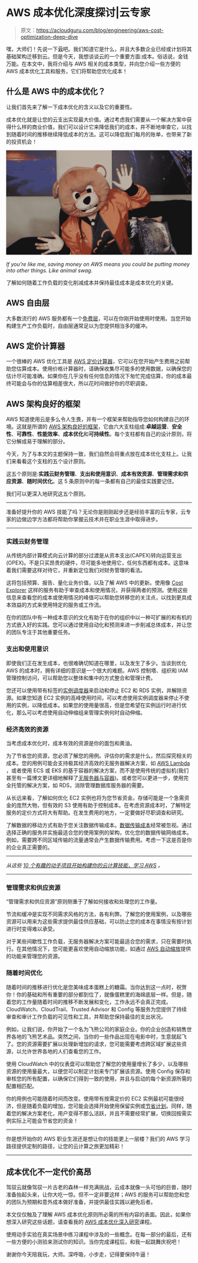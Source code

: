 # AWS 成本优化深度探讨|云专家

> 原文：<https://acloudguru.com/blog/engineering/aws-cost-optimization-deep-dive>

嘿，大师们！先说一下**云**吧。我们知道它是什么，并且大多数企业已经或计划将其基础架构迁移到云。但是今天，我想谈谈云的一个重要方面:成本。俗话说，金钱万能。在本文中，我将介绍与 AWS 相关的成本类型，并向您介绍一些方便的 AWS 成本优化工具和服务，它们将帮助您优化成本！

## 什么是 AWS 中的成本优化？

让我们首先来了解一下成本优化的含义以及它的重要性。

成本优化就是让您的云支出实现最大价值。通过考虑我们需要从一个解决方案中获得什么样的商业价值，我们可以设计它来降低我们的成本，并不断地审查它，以找到随着时间的推移继续降低成本的方法。这可以降低我们每月的账单，也带来了新的投资机会！

![](img/534ddec368f4bc77473bd89dd1388be0.png)

*If you’re like me, saving money on AWS means you could be putting money into other things. Like animal swag.*

了解如何随着工作负载的变化削减成本并保持最佳成本是成本优化的关键。

## AWS 自由层

大多数流行的 AWS 服务都有一个[免费层](https://aws.amazon.com/free)，可以在你刚开始使用时使用。当您开始构建生产工作负载时，自由层通常足以为您提供相当多的缓冲。

## AWS 定价计算器

一个很棒的 AWS 优化工具是 [AWS 定价计算器](https://calculator.aws/)，它可以在您开始产生费用之前帮助您估算成本。使用价格计算器时，请确保收集尽可能多的使用数据，以确保您的估计尽可能准确。如果你在几乎没有任何信息的情况下匆忙完成估算，你的成本最终可能会与你的估算相差很大，所以花时间做好你的尽职调查。

## AWS 架构良好的框架

AWS 知道使用云是多么令人生畏，并有一个框架来帮助指导您如何构建自己的环境。这就是所谓的 [AWS 架构良好的框架](https://aws.amazon.com/blogs/apn/the-6-pillars-of-the-aws-well-architected-framework/)，它由六大支柱组成:**卓越运营**、**安全性**、**可靠性**、**性能效率**、**成本优化**和**可持续性**。每个支柱都有自己的设计原则，将它分解成易于理解的部分。

今天，为了与本文的主题保持一致，我们自然会将重点放在成本优化支柱上。让我们来看看这个支柱的五个设计原则。

这五个原则是:**实践云财务管理**、**支出和使用意识**、**成本有效资源**、**管理需求和供应资源**、**随时间优化**。这 5 条原则中的每一条都有自己的最佳实践要记住。

我们可以更深入地研究这五个原则。

* * *

准备好提升你的 AWS 技能了吗？无论你是刚刚起步还是经验丰富的云专家，云专家的边做边学方法都将帮助你掌握云技术并在职业生涯中取得进步。

* * *

### 实践云财务管理

从传统内部计算模式向云计算的部分过渡是从资本支出(CAPEX)转向运营支出(OPEX)。不是只买昂贵的硬件，尽可能多地使用它，任何东西都有成本。这意味着我们需要这样对待它，并重新定位我们对财务管理的看法。

这将包括预算、报告、量化业务价值，以及了解 AWS 中的更新。使用像 [Cost Explorer](https://aws.amazon.com/aws-cost-management/aws-cost-explorer/) 这样的服务有助于审查成本和使用情况，并获得两者的预测。使用这些信息来查看您的成本或使用情况的峰值可以帮助您转移您的关注点，以找到更具成本效益的方式来使用特定的服务或工作流。

在你的团队中有一种成本意识的文化有助于在你的组织中以一种可扩展的和有机的方式嵌入好的实践。您可以通过使用自动化和预测来进一步削减总体成本，并让您的团队专注于其他重要任务。

### 支出和使用意识

即使我们正在发生成本，也很难确切知道在哪里，以及发生了多少。当谈到优化 AWS 的成本时，拥有详细的意识是一个很大的难题。AWS 控制塔、组织和 IAM 管理控制访问，可以帮助您以整体和集中的方式整合和管理计费。

您还可以使用带有标签的[实例调度器](https://docs.aws.amazon.com/solutions/latest/instance-scheduler-on-aws/welcome.html)来启动和停止 EC2 和 RDS 实例，并解除资源。如果您知道 EC2 实例的高峰使用时间，可以考虑使用实例调度器来停止不使用的实例，以降低成本。如果您的使用量很高，但是您希望在实例运行时进行优化，那么可以考虑使用自动伸缩组来管理实例何时自动伸缩。

### 经济高效的资源

当考虑成本优化时，成本有效的资源是你的面包和黄油。

为了节省您的资源，您必须了解您的用例。评估你的需求是什么，然后探究相关的成本。您的用例可能会支持极其经济高效的无服务器解决方案，如 [AWS Lambda](https://aws.amazon.com/lambda/) ，或者使用 ECS 或 EKS 的基于容器的解决方案，而不是使用传统的虚拟机(我们甚至有一篇博文更详细地解释了[无服务器与容器](https://acloudguru.com/blog/engineering/containers-vs-serverless-which-is-right-for-you))。或者您可以更进一步，使用完全托管的解决方案，如 RDS，消除管理数据库服务器的需要。

从长远来看，了解如何优化 EC2 实例也将为您节省资金。存储可能是一个急需资金的庞然大物，但有效的 S3 使用有助于控制成本。在考虑资源成本时，了解特定服务的定价方式将大有帮助。在发生费用的地方，一定要做好尽职调查和研究。

了解数据的移动方式有助于您关注数据传输成本。[数据传输成本](https://aws.amazon.com/blogs/architecture/overview-of-data-transfer-costs-for-common-architectures/)经常被忽视。通过选择正确的服务并实施最适合您的使用案例的架构，优化您的数据传输网络成本。例如，需要跨不同区域传输的流量通常会产生数据传输费用。考虑一下这是否是你的企业真正需要的。

* * *

*从这些 [10 个有趣的动手项目开始构建你的云计算技能，学习 AWS](https://acloudguru.com/blog/engineering/10-fun-hands-on-projects-to-learn-aws) 。*

* * *

### 管理需求和供应资源

“管理需求和供应资源”原则侧重于了解如何接收和处理您的工作量。

节流和缓冲是实现不同需求风格的方法，各有利弊。了解您的使用案例，以及哪些资源可以用来为这些需求提供最佳供应基础，可以防止您的成本在事情没有按计划进行时变得难以承受。

对于某些间歇性工作负载，无服务器解决方案可能最适合您的需求，只在需要时执行。在其他情况下，您可能更喜欢使用自动缩放功能，如通过 [AWS 自动缩放](https://aws.amazon.com/autoscaling/)提供的功能来管理您的资源。

### 随着时间优化

随着时间的推移进行优化是您美味成本蛋糕上的糖霜。当你达到这一点时，祝贺你！你的基础和所有重要的部分都到位了，就像蛋糕里的海绵底层一样。但是，随着您的工作量随着时间的推移不断发展和变化，工作永远不会真正完成。CloudWatch、CloudTrail、Trusted Advisor 和 Config 等服务为您提供了持续审查和审计工作负载的可见性和工具，并帮助您保持最佳的支出状况。

例如，让我们说，你开始了一个名为飞熊公司的家庭企业。你的企业创造和销售世界各地的飞熊艺术品。突然之间，当你的一些作品出现在电影中时，生意就起飞了。您的资源需要扩展以处理新增加的请求，您可能需要考虑跨区域扩展这些资源，以允许世界各地的人们查看您的工作。

使用 CloudWatch 中的仪表盘可以帮助您了解您的使用量增长了多少，以及哪些资源的使用量最大，以便您可以制定计划来专门扩展该资源。使用 Config 保存和审核您的所有配置，以确保它们得到一致的使用，并且与启动的每个新资源所需的配置相匹配。

你的用例也可能随着时间而改变。使用带有按需定价的 EC2 实例最初可能很经济，但是随着负载的增加，您可能会选择开始使用保留实例或[节省计划](https://aws.amazon.com/savingsplans/)。同样，随着您的解决方案老化，用户变得不那么活跃，并且不需要经常扩展，切换回按需实例实际上可能会节省您的资金！

* * *

你是想开始你的 AWS 职业生涯还是想让你的技能更上一层楼？我们的 AWS 学习路径提供定制的路径，让您的云计算之旅更加精彩！

* * *

## 成本优化不一定代价高昂

驾驭云就像驾驭一片古老的森林一样充满挑战，云成本就像一头可怕的巨兽，随时准备抬起头来，让你大吃一惊。但不一定非要这样；AWS 的服务可以帮助您和您的团队为预期和意外成本做好准备，并提供最佳实践以避免后者。

本文仅仅触及了理解 AWS 成本优化原则所必需的所有内容的表面。因此，如果你想深入研究这些话题，请查看我的 [AWS 成本优化深入研究](https://learn.acloud.guru/course/cost-optimization-on-aws-deep-dive/overview)课程。

使用动手实验在真实场景中练习课程中涉及的一些概念。在每一部分的最后，还有一些方便的小测验来测试你的知识。当你完成课程后，和我一起跳舞庆祝吧！

谢谢你今天陪我玩，大师。深呼吸，小步走，记得要保持牛逼！